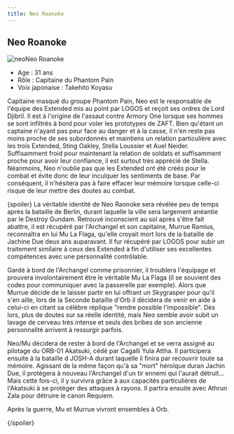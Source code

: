 ```yaml
---
title: Neo Roanoke
---
```


Neo Roanoke
-----------

![neo](/images/stories/saga/gundamseeddestiny/persos/alliance/neo.jpg)Neo Roanoke


- Age : 31 ans  
- Rôle : Capitaine du Phantom Pain   
- Voix japonaise : Takehito Koyasu


Capitaine masqué du groupe Phantom Pain, Neo est le responsable de l'équipe des Extended mis au point par LOGOS et reçoit ses ordres de Lord Djibril. Il est à l'origine de l'assaut contre Armory One lorsque ses hommes se sont infiltrés à bord pour voler les prototypes de ZAFT. Bien qu'étant un captaine n'ayant pas peur face au danger et à la casse, il n'en reste pas moins proche de ses subordonnés et maintiens un relation particulière avec les trois Extended, Sting Oakley, Stella Loussier et Auel Neider. Suffisamment froid pour maintenant la relation de soldats et suffisamment proche pour avoir leur confiance, il est surtout très apprécié de Stella. Néanmoins, Neo n'oublie pas que les Extended ont été créés pour le combat et évite donc de leur inculquer les sentiments de base. Par conséquent, il n'hésitera pas à faire effacer leur mémoire lorsque celle-ci risque de leur mettre des doutes au combat.


{spoiler}
La véritable identité de Neo Raonoke sera révélée peu de temps après la bataille de Berlin, durant laquelle la ville sera largement anéantie par le Destroy Gundam. Retrouvé inconscient au sol après s'être fait abattre, il est récupéré par l'Archangel et son capitaine, Murrue Ramius, reconnaîtra en lui Mu La Flaga, qu'elle croyait mort lors de la bataille de Jachine Due deux ans auparavant. Il fur récupéré par LOGOS pour subir un traitement similaire à ceux des Extended à fin d'utiliser ses excellentes compétences avec une personnalité contrôlable.


Gardé à bord de l'Archangel comme prisonnier, il troublera l'équipage et prouvera involontairement être le véritable Mu La Flaga (il se souvient des codes pour communiquer avec la passerelle par exemple). Alors que Murrue décide de le laisser partir en lui offrant un Skygrasper pour qu'il s'en aille, lors de la Seconde bataille d'Orb il décidera de venir en aide à celui-ci en citant sa célèbre réplique "rendre possible l'impossible". Dès lors, plus de doutes sur sa réelle identité, mais Neo semble avoir subit un lavage de cerveau très intense et seuls des bribes de son ancienne personnalité arrivent à ressurgir parfois.


Neo/Mu décidera de rester à bord de l'Archangel et se verra assigné au pilotage du ORB-01 Akatsuki, cédé par Cagalli Yula Attha. Il participera ensuite à la bataille d JOSH-A durant laquelle il finira par recouvrir toute sa mémoire. Agissant de la même façon qu'à sa "mort" héroïque duran Jachin Due, il protègera à nouveau l'Archangel d'un tir ennemi qui l'aurait détruit... Mais cette fois-ci, il y survivra grâce à aux capacités particulières de l'Akatsuki à se protéger des attaques à rayons. Il partira ensuite avec Athrun Zala pour détruire le canon Requiem.


Après la guerre, Mu et Murrue vivront ensembles à Orb.


{/spoiler}